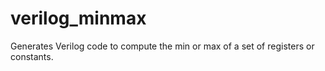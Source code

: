 # verilog_minmax
Generates Verilog code to compute the min or max of a set of registers or constants.
